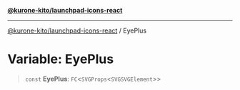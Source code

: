 [**@kurone-kito/launchpad-icons-react**](../README.md)

***

[@kurone-kito/launchpad-icons-react](../globals.md) / EyePlus

# Variable: EyePlus

> `const` **EyePlus**: `FC`\<`SVGProps`\<`SVGSVGElement`\>\>
